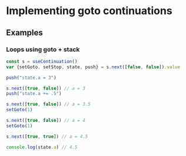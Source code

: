 # Implementing goto continuations

## Examples
### Loops using goto + stack
```js
const s = useContinuation()
var {setGoto, setStop, state, push} = s.next([false, false]).value

push("state.a = 3")

s.next([true, false]) // a = 3
push("state.a += .5")

s.next([true, false]) // a = 3.5
setGoto(1)

s.next([true, false]) // a = 4
setGoto(1)

s.next([true, true]) // a = 4.5

console.log(state.a) // 4.5
```
